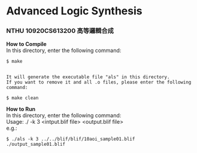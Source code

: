 # Advanced Logic Synthesis
### NTHU 10920CS613200 高等邏輯合成


**How to Compile**  
    In this directory, enter the following command:   
    
    $ make  
    
    
    It will generate the executable file "als" in this directory.
    If you want to remove it and all .o files, please enter the following command:
    
    $ make clean

**How to Run**  
    In this directory, enter the following command:   
    Usage: ./<exe> -k 3  <intput.blif file>  <output.blif file>  
    e.g.:
    
    $ ./als -k 3 ../../blif/blif/10aoi_sample01.blif ./output_sample01.blif
